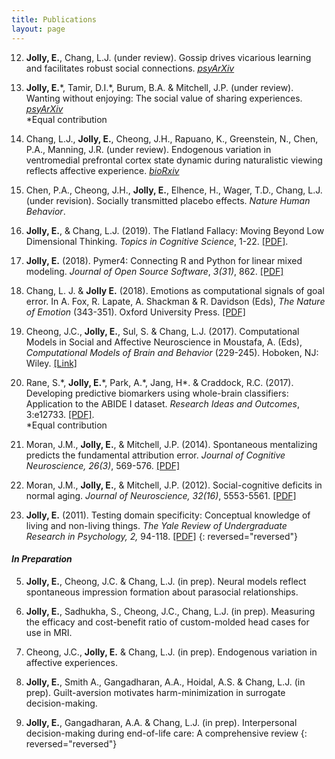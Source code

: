 ```yaml
---
title: Publications
layout: page
---
```


12. **Jolly, E.**, Chang, L.J. (under review). Gossip drives vicarious learning and facilitates robust social connections. *[psyArXiv](https://psyarxiv.com/qau5s/)*

11. **Jolly, E.**\*, Tamir, D.I.\*, Burum, B.A. & Mitchell, J.P. (under review). Wanting without enjoying: The social value of sharing experiences. *[psyArXiv](https://psyarxiv.com/b3zju/)*    
\*Equal contribution

10. Chang, L.J., **Jolly, E.**, Cheong, J.H., Rapuano, K., Greenstein, N., Chen, P.A., Manning, J.R. (under review). Endogenous variation in ventromedial prefrontal cortex state dynamic during naturalistic viewing reflects affective experience. *[bioRxiv](https://www.biorxiv.org/content/10.1101/487892v1)*

9. Chen, P.A., Cheong, J.H., **Jolly, E.**, Elhence, H., Wager, T.D., Chang, L.J. (under revision). Socially transmitted placebo effects. *Nature Human Behavior*.  

8. **Jolly, E.**, & Chang, L.J. (2019). The Flatland Fallacy:  Moving Beyond Low Dimensional Thinking. *Topics in Cognitive Science*, 1-22. [[PDF]](https://onlinelibrary.wiley.com/doi/epdf/10.1111/tops.12404).

7. **Jolly, E.** (2018). Pymer4: Connecting R and Python for linear mixed modeling. *Journal of Open Source Software*, *3(31)*, 862. [[PDF]](http://joss.theoj.org/papers/10.21105/joss.00862)

6. Chang, L. J. & **Jolly E.** (2018). Emotions as computational signals of goal error. In A. Fox, R. Lapate, A. Shackman & R. Davidson (Eds), *The Nature of Emotion* (343-351). Oxford University Press. [[PDF]](/assets/pdfs/Jolly_Emotions_Chapter.pdf)

5. Cheong, J.C., **Jolly, E.**, Sul, S. & Chang, L.J. (2017). Computational Models in Social and Affective Neuroscience in Moustafa, A. (Eds), *Computational Models of Brain and Behavior* (229-245). Hoboken, NJ: Wiley. [[Link]](http://onlinelibrary.wiley.com/doi/10.1002/9781119159193.ch17/summary)

4. Rane, S.\*, **Jolly, E.**\*, Park, A.\*, Jang, H\*. & Craddock, R.C. (2017). Developing predictive biomarkers using whole-brain classifiers: Application to the ABIDE I dataset. *Research Ideas and Outcomes*, 3:e12733. [[PDF]](https://riojournal.com/article/12733/download/pdf/).  
\*Equal contribution

3. Moran, J.M., **Jolly, E.**, & Mitchell, J.P. (2014). Spontaneous mentalizing predicts the fundamental attribution error. *Journal of Cognitive Neuroscience, 26(3)*, 569-576. [[PDF]](https://dash.harvard.edu/bitstream/handle/1/13457155/jocn_a_00513.pdf?sequence=1)

2. Moran, J.M., **Jolly, E.**, & Mitchell, J.P. (2012). Social-cognitive deficits in normal aging. *Journal of Neuroscience, 32(16)*, 5553-5561. [[PDF]](http://www.jneurosci.org/content/jneuro/32/16/5553.full.pdf)

1. **Jolly, E.** (2011). Testing domain specificity: Conceptual knowledge of living and non-living things. *The Yale Review of Undergraduate Research in Psychology, 2,* 94-118. [[PDF]](https://campuspress.yale.edu/yrurp/files/2015/11/2010_Jolly-Conceptual-Knowledge-Organization-1un1c9m.pdf)
{: reversed="reversed"}

#### *In Preparation*
5. **Jolly, E.**, Cheong, J.C. & Chang, L.J. (in prep). Neural models reflect spontaneous impression formation about parasocial relationships.

4. **Jolly, E.**, Sadhukha, S., Cheong, J.C., Chang, L.J. (in prep). Measuring the efficacy and cost-benefit ratio of custom-molded head cases for use in MRI.  

3. Cheong, J.C., **Jolly, E.** & Chang, L.J. (in prep). Endogenous variation in affective experiences.

2. **Jolly, E.**, Smith A., Gangadharan, A.A., Hoidal, A.S. & Chang, L.J.  (in prep). Guilt-aversion motivates harm-minimization in surrogate decision-making.

1. **Jolly, E.**, Gangadharan, A.A. & Chang, L.J. (in prep). Interpersonal decision-making during end-of-life care: A comprehensive review
{: reversed="reversed"}
